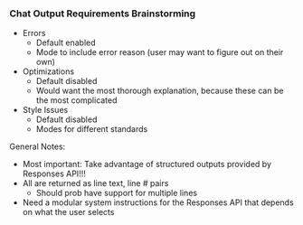 ### Chat Output Requirements Brainstorming
- Errors
    - Default enabled
    - Mode to include error reason (user may want to figure out on their own)
- Optimizations
    - Default disabled
    - Would want the most thorough explanation, because these can be the most complicated
- Style Issues
    - Default disabled
    - Modes for different standards

General Notes:
- Most important: Take advantage of structured outputs provided by Responses API!!!
- All are returned as line text, line # pairs
    - Should prob have support for multiple lines
- Need a modular system instructions for the Responses API that depends on what the user selects
